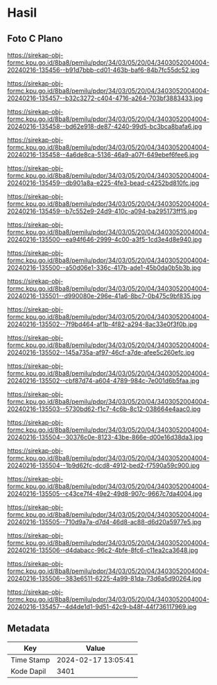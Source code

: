 # Hasil

## Foto C Plano

https://sirekap-obj-formc.kpu.go.id/8ba8/pemilu/pdpr/34/03/05/20/04/3403052004004-20240216-135456--b91d7bbb-cd01-463b-baf6-84b7fc55dc52.jpg

https://sirekap-obj-formc.kpu.go.id/8ba8/pemilu/pdpr/34/03/05/20/04/3403052004004-20240216-135457--b32c3272-c404-4716-a264-703bf3883433.jpg

https://sirekap-obj-formc.kpu.go.id/8ba8/pemilu/pdpr/34/03/05/20/04/3403052004004-20240216-135458--bd62e918-de87-4240-99d5-bc3bca8bafa6.jpg

https://sirekap-obj-formc.kpu.go.id/8ba8/pemilu/pdpr/34/03/05/20/04/3403052004004-20240216-135458--4a6de8ca-5136-46a9-a07f-649ebef6fee6.jpg

https://sirekap-obj-formc.kpu.go.id/8ba8/pemilu/pdpr/34/03/05/20/04/3403052004004-20240216-135459--db901a8a-e225-4fe3-bead-c4252bd810fc.jpg

https://sirekap-obj-formc.kpu.go.id/8ba8/pemilu/pdpr/34/03/05/20/04/3403052004004-20240216-135459--b7c552e9-24d9-410c-a094-ba295173ff15.jpg

https://sirekap-obj-formc.kpu.go.id/8ba8/pemilu/pdpr/34/03/05/20/04/3403052004004-20240216-135500--ea94f646-2999-4c00-a3f5-1cd3e4d8e940.jpg

https://sirekap-obj-formc.kpu.go.id/8ba8/pemilu/pdpr/34/03/05/20/04/3403052004004-20240216-135500--a50d06e1-336c-417b-ade1-45b0da0b5b3b.jpg

https://sirekap-obj-formc.kpu.go.id/8ba8/pemilu/pdpr/34/03/05/20/04/3403052004004-20240216-135501--d990080e-296e-41a6-8bc7-0b475c9bf835.jpg

https://sirekap-obj-formc.kpu.go.id/8ba8/pemilu/pdpr/34/03/05/20/04/3403052004004-20240216-135502--7f9bd464-af1b-4f82-a294-8ac33e0f3f0b.jpg

https://sirekap-obj-formc.kpu.go.id/8ba8/pemilu/pdpr/34/03/05/20/04/3403052004004-20240216-135502--145a735a-af97-46cf-a7de-afee5c260efc.jpg

https://sirekap-obj-formc.kpu.go.id/8ba8/pemilu/pdpr/34/03/05/20/04/3403052004004-20240216-135502--cbf87d74-a604-4789-984c-7e001d6b5faa.jpg

https://sirekap-obj-formc.kpu.go.id/8ba8/pemilu/pdpr/34/03/05/20/04/3403052004004-20240216-135503--5730bd62-f1c7-4c6b-8c12-038664e4aac0.jpg

https://sirekap-obj-formc.kpu.go.id/8ba8/pemilu/pdpr/34/03/05/20/04/3403052004004-20240216-135504--30376c0e-8123-43be-866e-d00e16d38da3.jpg

https://sirekap-obj-formc.kpu.go.id/8ba8/pemilu/pdpr/34/03/05/20/04/3403052004004-20240216-135504--1b9d62fc-dcd8-4912-bed2-f7590a59c900.jpg

https://sirekap-obj-formc.kpu.go.id/8ba8/pemilu/pdpr/34/03/05/20/04/3403052004004-20240216-135505--c43ce7f4-49e2-49d8-907c-9667c7da4004.jpg

https://sirekap-obj-formc.kpu.go.id/8ba8/pemilu/pdpr/34/03/05/20/04/3403052004004-20240216-135505--710d9a7a-d7d4-46d8-ac88-d6d20a5977e5.jpg

https://sirekap-obj-formc.kpu.go.id/8ba8/pemilu/pdpr/34/03/05/20/04/3403052004004-20240216-135506--d4dabacc-96c2-4bfe-8fc6-c11ea2ca3648.jpg

https://sirekap-obj-formc.kpu.go.id/8ba8/pemilu/pdpr/34/03/05/20/04/3403052004004-20240216-135506--383e6511-6225-4a99-81da-73d6a5d90264.jpg

https://sirekap-obj-formc.kpu.go.id/8ba8/pemilu/pdpr/34/03/05/20/04/3403052004004-20240216-135457--4d4de1d1-9d51-42c9-b48f-44f736117969.jpg


## Metadata

| Key        | Value               |
| ---------- | ------------------- |
| Time Stamp | 2024-02-17 13:05:41 |
| Kode Dapil | 3401                |



